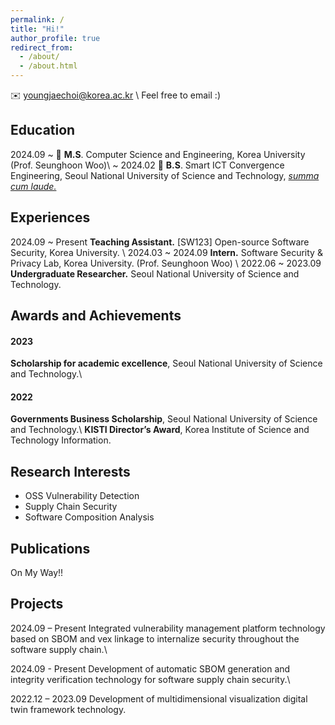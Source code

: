 ```yaml
---
permalink: /
title: "Hi!"
author_profile: true
redirect_from: 
  - /about/
  - /about.html
---
```

<!-- Youngjae Choi -->
✉️ youngjaechoi@korea.ac.kr \\
    Feel free to email :) 

## Education

2024.09 ~ 🏫 **M.S**. Computer Science and Engineering, Korea University (Prof. Seunghoon Woo)\\
~ 2024.02 🏫 **B.S**. Smart ICT Convergence Engineering, Seoul National University of Science and Technology, <u>*summa cum laude.*</u>

## Experiences

2024.09 ~ Present **Teaching Assistant.** [SW123] Open-source Software Security, Korea University. \\
2024.03 ~ 2024.09 **Intern.** Software Security & Privacy Lab, Korea University. (Prof. Seunghoon Woo) \\
2022.06 ~ 2023.09 **Undergraduate Researcher.** Seoul National University of Science and Technology.

## Awards and Achievements

#### 2023
**Scholarship for academic excellence**, Seoul National University of Science and Technology.\\

#### 2022 
**Governments Business Scholarship**, Seoul National University of Science and Technology.\\
**KISTI Director’s Award**, Korea Institute of Science and Technology Information.

## Research Interests

- OSS Vulnerability Detection
- Supply Chain Security
- Software Composition Analysis

## Publications

On My Way!!

## Projects

2024.09 – Present Integrated vulnerability management platform technology based on SBOM and vex
linkage to internalize security throughout the software supply chain.\\

2024.09 - Present Development of automatic SBOM generation and integrity verification technology
for software supply chain security.\\

2022.12 – 2023.09 Development of multidimensional visualization digital twin framework technology.
